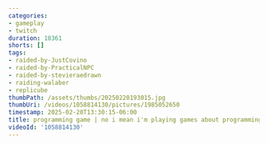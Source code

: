 ```yaml
---
categories:
- gameplay
- twitch
duration: 18361
shorts: []
tags:
- raided-by-JustCovino
- raided-by-PracticalNPC
- raided-by-stevieraedrawn
- raiding-walaber
- replicube
thumbPath: /assets/thumbs/20250220193015.jpg
thumbUri: /videos/1058814130/pictures/1985052650
timestamp: 2025-02-20T13:30:15-06:00
title: programming game | no i mean i'm playing games about programming
videoId: '1058814130'
---
```

